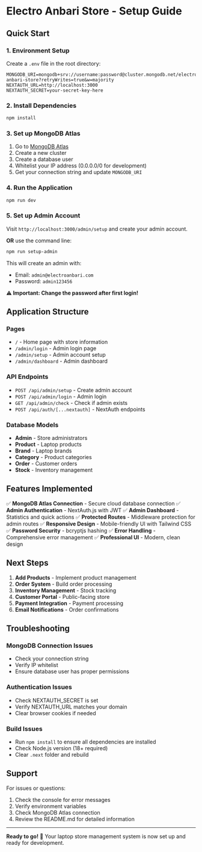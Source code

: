 # Electro Anbari Store - Setup Guide

## Quick Start

### 1. Environment Setup

Create a `.env` file in the root directory:

```env
MONGODB_URI=mongodb+srv://username:password@cluster.mongodb.net/electro-anbari-store?retryWrites=true&w=majority
NEXTAUTH_URL=http://localhost:3000
NEXTAUTH_SECRET=your-secret-key-here
```

### 2. Install Dependencies

```bash
npm install
```

### 3. Set up MongoDB Atlas

1. Go to [MongoDB Atlas](https://www.mongodb.com/atlas)
2. Create a new cluster
3. Create a database user
4. Whitelist your IP address (0.0.0.0/0 for development)
5. Get your connection string and update `MONGODB_URI`

### 4. Run the Application

```bash
npm run dev
```

### 5. Set up Admin Account

Visit `http://localhost:3000/admin/setup` and create your admin account.

**OR** use the command line:

```bash
npm run setup-admin
```

This will create an admin with:
- Email: `admin@electroanbari.com`
- Password: `admin123456`

**⚠️ Important: Change the password after first login!**

## Application Structure

### Pages
- `/` - Home page with store information
- `/admin/login` - Admin login page
- `/admin/setup` - Admin account setup
- `/admin/dashboard` - Admin dashboard

### API Endpoints
- `POST /api/admin/setup` - Create admin account
- `POST /api/admin/login` - Admin login
- `GET /api/admin/check` - Check if admin exists
- `POST /api/auth/[...nextauth]` - NextAuth endpoints

### Database Models
- **Admin** - Store administrators
- **Product** - Laptop products
- **Brand** - Laptop brands
- **Category** - Product categories
- **Order** - Customer orders
- **Stock** - Inventory management

## Features Implemented

✅ **MongoDB Atlas Connection** - Secure cloud database connection
✅ **Admin Authentication** - NextAuth.js with JWT
✅ **Admin Dashboard** - Statistics and quick actions
✅ **Protected Routes** - Middleware protection for admin routes
✅ **Responsive Design** - Mobile-friendly UI with Tailwind CSS
✅ **Password Security** - bcryptjs hashing
✅ **Error Handling** - Comprehensive error management
✅ **Professional UI** - Modern, clean design

## Next Steps

1. **Add Products** - Implement product management
2. **Order System** - Build order processing
3. **Inventory Management** - Stock tracking
4. **Customer Portal** - Public-facing store
5. **Payment Integration** - Payment processing
6. **Email Notifications** - Order confirmations

## Troubleshooting

### MongoDB Connection Issues
- Check your connection string
- Verify IP whitelist
- Ensure database user has proper permissions

### Authentication Issues
- Check NEXTAUTH_SECRET is set
- Verify NEXTAUTH_URL matches your domain
- Clear browser cookies if needed

### Build Issues
- Run `npm install` to ensure all dependencies are installed
- Check Node.js version (18+ required)
- Clear `.next` folder and rebuild

## Support

For issues or questions:
1. Check the console for error messages
2. Verify environment variables
3. Check MongoDB Atlas connection
4. Review the README.md for detailed information

---

**Ready to go!** 🚀 Your laptop store management system is now set up and ready for development.
